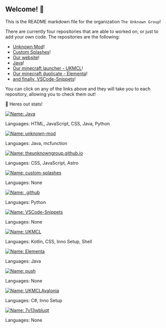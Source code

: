 ## Welcome! :wave:
This is the README markdown file for the organization `The Unknown Group`!

There are currently four repositories that are able to worked on, or just to add your own code. The repositories are the following:

  - [Unknown Mod](https://github.com/TheUnknownGroup/unknown-mod)!
  - [Custom Splashes](https://github.com/TheUnknownGroup/custom-splashes)!
  - [Our website](https://github.com/TheUnknownGroup/theunknowngroup.github.io)!
  - [Java](https://github.com/TheUnknownGroup/Java)!
  - [Our minecraft launcher - UKMCL](https://github.com/TheUnknownGroup/UKMCL)!
  - [Our minecraft duplicate - Elementa](https://github.com/TheUnknownGroup/Elementa)!
  - [and finally, VSCode-Snippets](https://github.com/TheUnknownGroup/VSCode-Snippets)!

You can click on any of the links above and they will take you to each repository, allowing you to check them out!

💪 Heres out stats!



[![Name: Java](https://img.shields.io/github/commit-activity/t/TheUnknownGroup/Java)](https://github.com/TheUnknownGroup/)

Languages: HTML, JavaScript, CSS, Java, Python

[![Name: unknown-mod](https://img.shields.io/github/commit-activity/t/TheUnknownGroup/unknown-mod)](https://github.com/TheUnknownGroup/)

Languages: Java, mcfunction

[![Name: theunknowngroup.github.io](https://img.shields.io/github/commit-activity/t/TheUnknownGroup/theunknowngroup.github.io)](https://github.com/TheUnknownGroup/)

Languages: CSS, JavaScript, Astro

[![Name: custom-splashes](https://img.shields.io/github/commit-activity/t/TheUnknownGroup/custom-splashes)](https://github.com/TheUnknownGroup/)

Languages: None

[![Name: .github](https://img.shields.io/github/commit-activity/t/TheUnknownGroup/.github)](https://github.com/TheUnknownGroup/)

Languages: Python

[![Name: VSCode-Snippets](https://img.shields.io/github/commit-activity/t/TheUnknownGroup/VSCode-Snippets)](https://github.com/TheUnknownGroup/)

Languages: None

[![Name: UKMCL](https://img.shields.io/github/commit-activity/t/TheUnknownGroup/UKMCL)](https://github.com/TheUnknownGroup/)

Languages: Kotlin, CSS, Inno Setup, Shell

[![Name: Elementa](https://img.shields.io/github/commit-activity/t/TheUnknownGroup/Elementa)](https://github.com/TheUnknownGroup/)

Languages: Java

[![Name: push](https://img.shields.io/github/commit-activity/t/TheUnknownGroup/push)](https://github.com/TheUnknownGroup/)

Languages: None

[![Name: UKMCLAvalonia](https://img.shields.io/github/commit-activity/t/TheUnknownGroup/UKMCLAvalonia)](https://github.com/TheUnknownGroup/)

Languages: C#, Inno Setup

[![Name: 7v13wbluqt](https://img.shields.io/github/commit-activity/t/TheUnknownGroup/7v13wbluqt)](https://github.com/TheUnknownGroup/)

Languages: None
